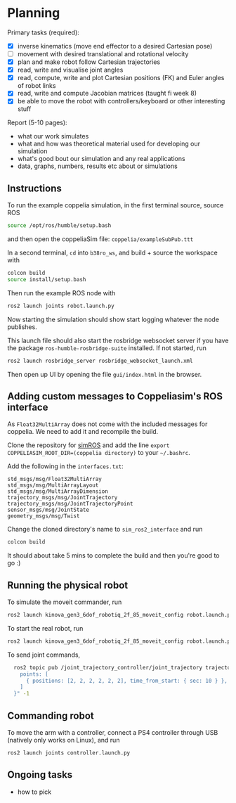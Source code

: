 # Planning

Primary tasks (required):

- [x]  inverse kinematics (move end effector to a desired Cartesian pose)
- [ ] movement with desired translational and rotational velocity
- [x] plan and make robot follow Cartesian trajectories
- [x] read, write and visualise joint angles
- [x] read, compute, write and plot Cartesian positions (FK) and Euler angles of robot links
- [x] read, write and compute Jacobian matrices (taught fi week 8)
- [x] be able to move the robot with controllers/keyboard or other interesting stuff

Report (5-10 pages):

- what our work simulates
- what and how was theoretical material used for developing our simulation
- what's good bout our simulation and any real applications
- data, graphs, numbers, results etc about or simulations

## Instructions

To run the example coppelia simulation, in the first terminal source, source ROS

```bash
source /opt/ros/humble/setup.bash
```

and then open the coppeliaSim file: `coppelia/exampleSubPub.ttt`

In a second terminal, `cd` into `b38ro_ws`, and build + source the workspace with

```bash
colcon build
source install/setup.bash
```

Then run the example ROS node with

```bash
ros2 launch joints robot.launch.py
```

Now starting the simulation should show start logging whatever the node publishes.

This launch file should also start the rosbridge websocket server if you have the package `ros-humble-rosbridge-suite` installed. If not started, run

```bash
ros2 launch rosbridge_server rosbridge_websocket_launch.xml
```

Then open up UI by opening the file `gui/index.html` in the browser.

## Adding custom messages to Coppeliasim's ROS interface

As `Float32MultiArray` does not come with the included messages for coppelia. We need to add it and recompile the build.

Clone the repository for [simROS](https://github.com/CoppeliaRobotics/simROS2/) and add the line `export COPPELIASIM_ROOT_DIR=(coppelia directory)` to your `~/.bashrc`.

Add the following in the `interfaces.txt`: 

```
std_msgs/msg/Float32MultiArray
std_msgs/msg/MultiArrayLayout
std_msgs/msg/MultiArrayDimension
trajectory_msgs/msg/JointTrajectory
trajectory_msgs/msg/JointTrajectoryPoint
sensor_msgs/msg/JointState
geometry_msgs/msg/Twist
```

Change the cloned directory's name to `sim_ros2_interface` and run 

```bash
colcon build
```

It should about take 5 mins to complete the build and then you're good to go :)

## Running the physical robot

To simulate the moveit commander, run 

```bash
ros2 launch kinova_gen3_6dof_robotiq_2f_85_moveit_config robot.launch.py robot_type:=gen3_lite gripper:=gen3_lite_2f robot_ip:=yyy.yyy.yy.yy use_fake_hardware:=True
```
 
To start the real robot, run 
 
```bash
ros2 launch kinova_gen3_6dof_robotiq_2f_85_moveit_config robot.launch.py robot_type:=gen3_lite gripper:=gen3_lite_2f robot_ip:=192.168.1.10 use_fake_hardware:=False
```
 
To send joint commands, 
 
```bash
  ros2 topic pub /joint_trajectory_controller/joint_trajectory trajectory_msgs/msg/JointTrajectory "{  joint_names: [joint_1, joint_2, joint_3, joint_4, joint_5, joint_6],
    points: [
      { positions: [2, 2, 2, 2, 2, 2], time_from_start: { sec: 10 } },
    ]
  }" -1
```

## Commanding robot

To move the arm with a controller, connect a PS4 controller through USB (natively only works on Linux), and run

```bash
ros2 launch joints controller.launch.py
```

## Ongoing tasks

 - how to pick

